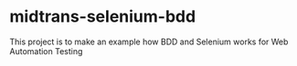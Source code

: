 # midtrans-selenium-bdd
This project is to make an example how BDD and Selenium works for Web Automation Testing
